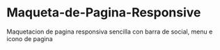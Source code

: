 # Maqueta-de-Pagina-Responsive
Maquetacion de pagina responsiva sencilla con barra de social, menu e icono de pagina

